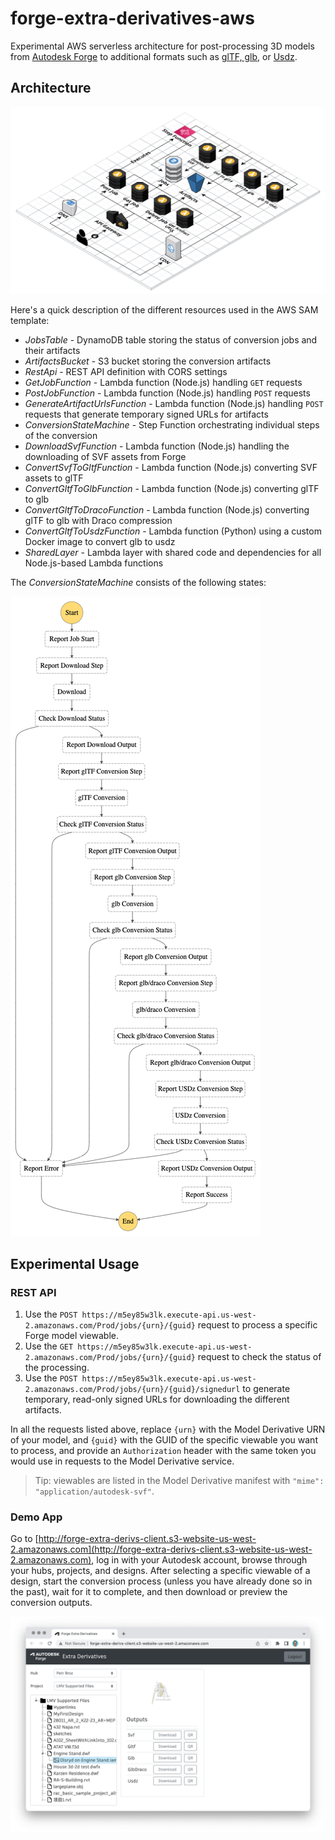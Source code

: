 # forge-extra-derivatives-aws

Experimental AWS serverless architecture for post-processing 3D models from [Autodesk Forge](https://forge.autodesk.com)
to additional formats such as [glTF, glb](https://www.khronos.org/gltf), or [Usdz](https://graphics.pixar.com/usd/release/wp_usdz.html).

## Architecture

![Architecture diagram](./docs/architecture.png)

Here's a quick description of the different resources used in the AWS SAM template:

- _JobsTable_ - DynamoDB table storing the status of conversion jobs and their artifacts
- _ArtifactsBucket_ - S3 bucket storing the conversion artifacts
- _RestApi_ - REST API definition with CORS settings
- _GetJobFunction_ - Lambda function (Node.js) handling `GET` requests
- _PostJobFunction_ - Lambda function (Node.js) handling `POST` requests
- _GenerateArtifactUrlsFunction_ - Lambda function (Node.js) handling `POST` requests that generate temporary signed URLs for artifacts
- _ConversionStateMachine_ - Step Function orchestrating individual steps of the conversion
- _DownloadSvfFunction_ - Lambda function (Node.js) handling the downloading of SVF assets from Forge
- _ConvertSvfToGltfFunction_ - Lambda function (Node.js) converting SVF assets to glTF
- _ConvertGltfToGlbFunction_ - Lambda function (Node.js) converting glTF to glb
- _ConvertGltfToDracoFunction_ - Lambda function (Node.js) converting glTF to glb with Draco compression
- _ConvertGltfToUsdzFunction_ - Lambda function (Python) using a custom Docker image to convert glb to usdz
- _SharedLayer_ - Lambda layer with shared code and dependencies for all Node.js-based Lambda functions

The _ConversionStateMachine_ consists of the following states:

![Conversion state machine](./docs/conversion-state-machine.png)

## Experimental Usage

### REST API

1. Use the `POST https://m5ey85w3lk.execute-api.us-west-2.amazonaws.com/Prod/jobs/{urn}/{guid}` request to process a specific Forge model viewable.
2. Use the `GET https://m5ey85w3lk.execute-api.us-west-2.amazonaws.com/Prod/jobs/{urn}/{guid}` request to check the status of the processing.
3. Use the `POST https://m5ey85w3lk.execute-api.us-west-2.amazonaws.com/Prod/jobs/{urn}/{guid}/signedurl` to generate temporary, read-only
signed URLs for downloading the different artifacts.

In all the requests listed above, replace `{urn}` with the Model Derivative URN of your model, and
`{guid}` with the GUID of the specific viewable you want to process, and provide an `Authorization`
header with the same token you would use in requests to the Model Derivative service.

> Tip: viewables are listed in the Model Derivative manifest with `"mime": "application/autodesk-svf"`.

### Demo App

Go to [http://forge-extra-derivs-client.s3-website-us-west-2.amazonaws.com](http://forge-extra-derivs-client.s3-website-us-west-2.amazonaws.com),
log in with your Autodesk account, browse through your hubs, projects, and designs. After selecting a specific viewable of a design,
start the conversion process (unless you have already done so in the past), wait for it to complete, and then download or preview
the conversion outputs.

![Screenshot](./screenshot.png)
